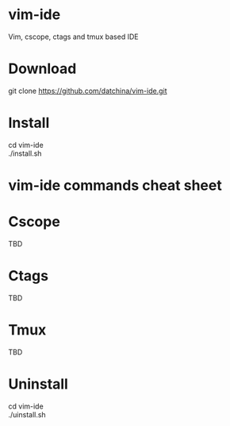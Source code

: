 # vim-ide
Vim, cscope, ctags and tmux based IDE

# Download
git clone https://github.com/datchina/vim-ide.git

# Install
cd vim-ide  
./install.sh

# vim-ide commands cheat sheet
# Cscope
TBD  

# Ctags
TBD  

# Tmux
TBD  

# Uninstall
cd vim-ide  
./uinstall.sh

